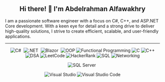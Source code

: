 <div align="center">

 ## Hi there! 👋 I'm Abdelrahman Alfawakhry
 
</div>


I am a passionate software engineer with a focus on C#, C++, and ASP.NET Core development. With a keen eye for detail and a strong drive to deliver high-quality solutions, I strive to create efficient, scalable, and user-friendly applications.

<hr/>

<div align="center">


![C#](https://img.shields.io/badge/c%23-%23239120.svg?style=for-the-badge&logo=c-sharp&logoColor=white)&nbsp;
![.NET](https://img.shields.io/badge/-.NET-05122A?style=for-the-badge&logo=Dotnet&color=410acc)&nbsp;
![Blazor](https://img.shields.io/badge/-Blazor-05122A?style=for-the-badge&logo=blazor&color=6541bf)&nbsp;
![OOP](https://img.shields.io/badge/Object--Oriented%20Programming-FFA500?style=for-the-badge)
![Functional Programming](https://img.shields.io/badge/Functional%20Programming-8B0000?style=for-the-badge)
![C](https://img.shields.io/badge/C-00599C?style=for-the-badge&logo=c&logoColor=white)
![C++](https://img.shields.io/badge/C++-00599C?style=for-the-badge&logo=c%2B%2B&logoColor=white)
![DSA](https://img.shields.io/badge/Data%20Structures%20%26%20Algorithms-008000?style=for-the-badge)
![LeetCode](https://img.shields.io/badge/LeetCode-FFA116?style=for-the-badge&logo=leetcode&logoColor=black)
![HackerRank](https://img.shields.io/badge/HackerRank-2EC866?style=for-the-badge&logo=hackerrank&logoColor=white)
![SQL](https://img.shields.io/badge/SQL-FF5722?style=for-the-badge&logo=sql&logoColor=white)
![Networking](https://img.shields.io/badge/Networking-007ACC?style=for-the-badge&logo=cisco&logoColor=white)

</div>

<div align="center">

![SQL Server](https://img.shields.io/badge/Microsoft%20SQL%20Server-CC2927?style=for-the-badge&logo=microsoft%20sql%20server&logoColor=white)&nbsp;

</div>

<div align="center">

![Visual Studio](https://img.shields.io/badge/Visual%20Studio-5C2D91.svg?style=for-the-badge&logo=visual-studio&logoColor=white)
![Visual Studio Code](https://img.shields.io/badge/Visual%20Studio%20Code-0078d7.svg?style=for-the-badge&logo=visual-studio-code&logoColor=white)

</div>
